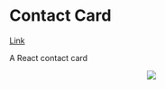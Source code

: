 # Contact Card

<a href="https://valerievozza-contact.netlify.app">Link</a>

A React contact card

<p align="center">
  <img src="https://user-images.githubusercontent.com/101529105/197306343-271a9b56-ae8a-417d-bed0-866c8b83bd5c.png">
</p>